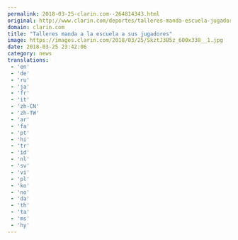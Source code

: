 ```yaml
---
permalink: 2018-03-25-clarin.com--264814343.html
original: http://www.clarin.com/deportes/talleres-manda-escuela-jugadores_0_BkWIDtBcM.html
domain: clarin.com
title: "Talleres manda a la escuela a sus jugadores"
image: https://images.clarin.com/2018/03/25/SkztJ3B5z_600x338__1.jpg
date: 2018-03-25 23:42:06
category: news
translations: 
 - 'en'
 - 'de'
 - 'ru'
 - 'ja'
 - 'fr'
 - 'it'
 - 'zh-CN'
 - 'zh-TW'
 - 'ar'
 - 'fa'
 - 'pt'
 - 'hi'
 - 'tr'
 - 'id'
 - 'nl'
 - 'sv'
 - 'vi'
 - 'pl'
 - 'ko'
 - 'no'
 - 'da'
 - 'th'
 - 'ta'
 - 'ms'
 - 'hy'
---
```


